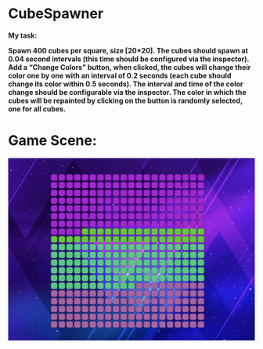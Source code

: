 # CubeSpawner

<b>My task:

Spawn 400 cubes per square, size [20*20]. 
The cubes should spawn at 0.04 second intervals (this time should be configured via the inspector).
Add a “Change Colors” button, when clicked, the cubes will change their color one by one with an interval of 0.2 seconds 
(each cube should change its color within 0.5 seconds). The interval and time of the color change should be configurable via the inspector.
The color in which the cubes will be repainted by clicking on the button is randomly selected, one for all cubes.</b>


<h1>Game Scene:</h1>

![Image alt](https://github.com/DenisPavlov0/CubeSpawner/raw/main/image.png)
